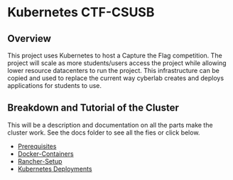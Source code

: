 # **Kubernetes CTF-CSUSB** 

## __Overview__

This project uses Kubernetes to host a Capture the Flag competition. The project will scale as more students/users access the project while allowing lower resource datacenters to run the project. This infrastructure can be copied and used to replace the current way cyberlab creates and deploys applications for students to use.


## __Breakdown and Tutorial of the Cluster__

This will be a description and documentation on all the parts make the cluster work. See the docs folder to see all the fies or click below.

*  [Prerequisites](/docs/prerequisites.md)
*  [Docker-Containers](/docs/docker-container.md)
*  [Rancher-Setup](/docs/rancher-setup.md)
*  [Kubernetes Deployments](/docs/kubernetes-deployments.md)